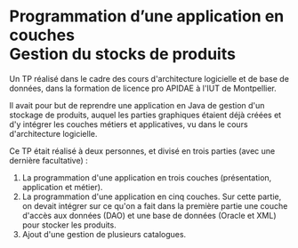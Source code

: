 <h1>Programmation d’une application en couches<br>Gestion du stocks de produits</h1>

<p>Un TP réalisé dans le cadre des cours d'architecture logicielle et de base de données, dans la formation de licence pro APIDAE à l'IUT de Montpellier.</p>
<p>Il avait pour but de reprendre une application en Java de gestion d'un stockage de produits, auquel les parties graphiques
    étaient déjà créées et d'y intégrer les couches métiers et applicatives, vu dans le cours d'architecture logicielle.</p>
<p>Ce TP était réalisé à deux personnes, et divisé en trois parties (avec une dernière facultative) :</p>
<ol>
    <li>La programmation d'une application en trois couches (présentation, application et métier).</li>
    <li>La programmation d'une application en cinq couches. Sur cette partie, on devait intégrer sur ce qu'on a fait
        dans la première partie une couche d'accès aux données (DAO) et une base de données (Oracle et XML) pour stocker les produits.</li>
    <li>Ajout d'une gestion de plusieurs catalogues.</li>
</ol>
